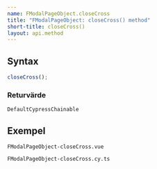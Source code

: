 ```yaml
---
name: FModalPageObject.closeCross
title: "FModalPageObject: closeCross() method"
short-title: closeCross()
layout: api.method
---
```


## Syntax

```ts nocompile nolint
closeCross();
```

### Returvärde

`DefaultCypressChainable`

## Exempel

```import static
FModalPageObject-closeCross.vue
```

```import
FModalPageObject-closeCross.cy.ts
```

